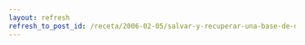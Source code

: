 ```yaml
---
layout: refresh
refresh_to_post_id: /receta/2006-02-05/salvar-y-recuperar-una-base-de-datos-mysql
---
```

